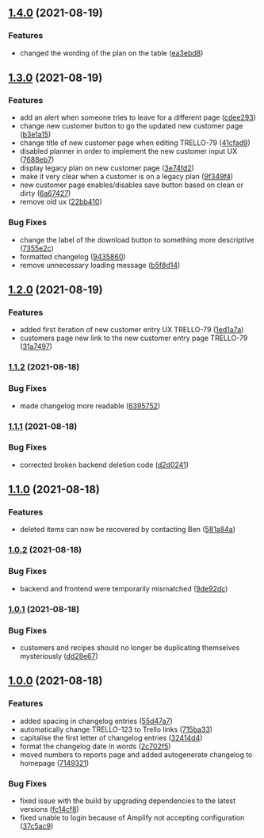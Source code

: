## [1.4.0](https://github.com/benwainwright/tnm/compare/v1.3.0...v1.4.0) (2021-08-19)


### Features

* changed the wording of the plan on the table ([ea3ebd8](https://github.com/benwainwright/tnm/commit/ea3ebd88d3c062553b38f9d0dc901843e8b619ac))

## [1.3.0](https://github.com/benwainwright/tnm/compare/v1.2.0...v1.3.0) (2021-08-19)


### Features

* add an alert when someone tries to leave for a different page ([cdee293](https://github.com/benwainwright/tnm/commit/cdee293413686d9ea1cc3d30b9e4fdc72a11c5a9))
* change new customer button to go the updated new customer page ([b3e1a15](https://github.com/benwainwright/tnm/commit/b3e1a15d81c781d0e3d458d9b7dd486745fd7e17))
* change title of new customer page when editing TRELLO-79 ([41cfad9](https://github.com/benwainwright/tnm/commit/41cfad92dab50db11afdbd77b597ad8284ee080f))
* disabled planner in order to implement the new customer input UX ([7688eb7](https://github.com/benwainwright/tnm/commit/7688eb73ce053776a31875bc03c64d328eda1a0a))
* display legacy plan on new customer page ([3e74fd2](https://github.com/benwainwright/tnm/commit/3e74fd270e1d49466017abc4b6d22c58f3360105))
* make it very clear when a customer is on a legacy plan ([9f349f4](https://github.com/benwainwright/tnm/commit/9f349f448b2334d5b73f4ed9e23bd527eea19547))
* new customer page enables/disables save button based on clean or dirty ([6a67427](https://github.com/benwainwright/tnm/commit/6a674274d3e982bb1992e8d835fc6b966d25d109))
* remove old ux ([22bb410](https://github.com/benwainwright/tnm/commit/22bb4106309a87a45b7439d5e28058a5627df6ad))


### Bug Fixes

* change the label of the download button to something more descriptive ([7355e2c](https://github.com/benwainwright/tnm/commit/7355e2cd2cd21a2f36b41d518030f4cab8b77497))
* formatted changelog ([9435860](https://github.com/benwainwright/tnm/commit/943586048686795610bc837db1fbafd41a6d19f4))
* remove unnecessary loading message ([b5f8d14](https://github.com/benwainwright/tnm/commit/b5f8d145dabf0286abc72470a75a9bbde39aa347))

## [1.2.0](https://github.com/benwainwright/tnm/compare/v1.1.2...v1.2.0) (2021-08-19)


### Features

* added first iteration of new customer entry UX TRELLO-79 ([1ed1a7a](https://github.com/benwainwright/tnm/commit/1ed1a7a82e7a326074b0e233466bd17909b647b2))
* customers page new link to the new customer entry page TRELLO-79 ([31a7497](https://github.com/benwainwright/tnm/commit/31a7497fad30dda000a647850694fd29c5b720b0))

### [1.1.2](https://github.com/benwainwright/tnm/compare/v1.1.1...v1.1.2) (2021-08-18)


### Bug Fixes

* made changelog more readable ([6395752](https://github.com/benwainwright/tnm/commit/6395752e5445b31cbf1f35fc92f75b522a7d095c))

### [1.1.1](https://github.com/benwainwright/tnm/compare/v1.1.0...v1.1.1) (2021-08-18)


### Bug Fixes

* corrected broken backend deletion code ([d2d0241](https://github.com/benwainwright/tnm/commit/d2d0241954e154e612d0b87044805510409db17c))

## [1.1.0](https://github.com/benwainwright/tnm/compare/v1.0.2...v1.1.0) (2021-08-18)


### Features

* deleted items can now be recovered by contacting Ben ([581a84a](https://github.com/benwainwright/tnm/commit/581a84a9402c2431e716b3b5a43aba693977cc55))

### [1.0.2](https://github.com/benwainwright/tnm/compare/v1.0.1...v1.0.2) (2021-08-18)


### Bug Fixes

* backend and frontend were temporarily mismatched ([9de92dc](https://github.com/benwainwright/tnm/commit/9de92dc1571cd302676388dfcfce094f9d42a437))

### [1.0.1](https://github.com/benwainwright/tnm/compare/v1.0.0...v1.0.1) (2021-08-18)


### Bug Fixes

* customers and recipes should no longer be duplicating themselves mysteriously ([dd28e67](https://github.com/benwainwright/tnm/commit/dd28e6767cac4fefef41816416600b84c5030d17))

## [1.0.0](https://github.com/benwainwright/tnm/compare/...v1.0.0) (2021-08-18)


### Features

* added spacing in changelog entries ([55d47a7](https://github.com/benwainwright/tnm/commit/55d47a7532ce10b097f2a0418af5df0250164256))
* automatically change TRELLO-123 to Trello links ([715ba33](https://github.com/benwainwright/tnm/commit/715ba3393932733feea6a352eda9bc410b2890d9))
* capitalise the first letter of changelog entries ([32414d4](https://github.com/benwainwright/tnm/commit/32414d4a9b0fb14d3dc4c15e199bc0d9432f72c9))
* format the changelog date in words ([2c702f5](https://github.com/benwainwright/tnm/commit/2c702f5e0372a355aeb236b14900c9988f2ef40a))
* moved numbers to reports page and added autogenerate changelog to homepage ([7149321](https://github.com/benwainwright/tnm/commit/7149321a1a30b0ad139caec4696dc61c26804820))


### Bug Fixes

* fixed issue with the build by upgrading dependencies to the latest versions ([fc14cf8](https://github.com/benwainwright/tnm/commit/fc14cf851e45151c4ae2dfeb43e5f13852c97909))
* fixed unable to login because of Amplify not accepting configuration ([37c5ac9](https://github.com/benwainwright/tnm/commit/37c5ac9fc88a30f0cdf8805a1bf3cd68bd264496))

